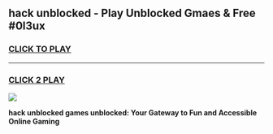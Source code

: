
## hack unblocked - Play Unblocked Gmaes & Free #0l3ux
<h3>
<a href="https://news.freeplayer.one?title=hack_unblocked&ref=24F">CLICK TO PLAY</a></h3>
<hr>

<h3>
<a href="https://news.freeplayer.one?title=hack_unblocked&ref=24F">CLICK 2 PLAY</a>
  
</h3>

<a href="https://news.freeplayer.one?title=hack_unblocked&ref=24F/"><img src="https://clearcache.store/games.png"></a>


**hack unblocked games unblocked: Your Gateway to Fun and Accessible Online Gaming**
